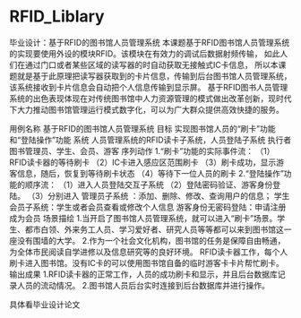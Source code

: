 # RFID_Liblary
毕业设计：基于RFID的图书馆人员管理系统
本课题基于RFID图书馆人员管理系统的实现要使用外设的模块RFID。该模块在有效力的调试后数据射频传输，
如此人们在通过门口或者某些区域的读写器的时自动获取无接触式IC卡信息，
所以本课题就是基于此原理把读写器获取到的卡片信息，传输到后台图书馆人员管理系统，该系统接收到卡片信息会自动把个人信息传输到显示屏。
基于RFID图书人员管理系统的出色表现体现在对传统图书馆中人力资源管理的模式做出改革创新，现时代下大力推动图书馆管理运行模式数字化，可以为广大群众提供高效快捷的服务。

用例名称
基于RFID的图书馆人员管理系统
目标
实现图书馆人员的“刷卡”功能和“登陆操作”功能
系统
人员管理系统的RFID读卡子系统，人员登陆子系统
执行者
图书管理员、学生、会员、游客
序列动作
1.“刷卡”功能的实际事件流：
（1）RFID读卡器的等待刷卡
（2）IC卡进入感应区范围刷卡
（3）刷卡成功，显示游客信息，随后，恢复到等待刷卡状态
（4）等待下一位人员的刷卡
2.“登陆操作”功能的顺序流：
（1）进入人员登陆交互子系统
（2）登陆密码验证、游客身份登陆。
（3）分别进入
管理员子系统 ：添加、删除、修改、查询用户的信息；
学生会员子系统：学生或者会员查看或修改个人信息
游客身份无密码登陆：申请注册成为会员
场景描绘
1.当开启了图书馆人员管理系统，就可以进入“刷卡”场景。学生、都市白领、外来务工人员、学习爱好者、研究人员等等都可以来到图书馆这一座没有围墙的大学。
2.作为一个社会文化机构，图书馆的任务是保障自由畅通，为全体市民阅读自学进修以及信息研究等的良好环境。
RFID读卡器工作，每个人刷卡进入图书馆。没有IC卡的可以使用图书馆自备的临时游客卡卡片帮忙刷卡。
输出成果
1.RFID读卡器的正常工作，人员的成功刷卡和显示，并且后台数据库记录人员的流动情况。
2.图书馆人员后台实时连接到后台数据库并进行操作。

具体看毕业设计论文
